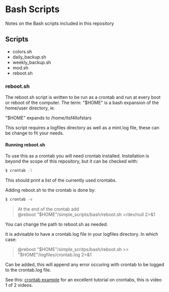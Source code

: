 # Bash Scripts

Notes on the Bash scripts included in this repository

## Scripts

- colors.sh
- daily_backup.sh
- weekly_backup.sh
- mod.sh
- reboot.sh

### reboot.sh

The reboot.sh script is written to be run as a crontab and run at every boot or
reboot of the computer. The term: "$HOME" is a bash expansion of the home/user
directory, ie.

"$HOME" expands to /home/itsf4llofstars

This script requires a logfiles directory as well as a mint.log file, these can be
change to fit your needs.

#### Running reboot.sh

To use this as a crontab you will need crontab installed. Installation is beyond the
scope of this repository, but it can be checked with:

```bash
$ crontab -l
```

This should print a list of the currently used crontabs.

Adding reboot.sh to the crontab is done by:

```bash
$ crontab -e
```

> At the end of the crontab add<br>
> @reboot "$HOME"/simple_scripts/bash/reboot.sh \>/dev/null 2>&1

You can change the path to reboot.sh as needed.

It is advisable to have a crontab.log file in your logfiles directory. In which
case:

> @reboot "$HOME"/simple_scritps/bash/reboot.sh >> "$HOME"/logfiles/crontab.log 2>&1

Can be added, this will append any error occuring with crontab to be logged to the
crontab.log file.

See this: [crontab example](https://www.youtube.com/watch?v=IrynEnD5tdM&list=PLy7Kah3WzqrHPrgkBgwzXyfDDCvthdUfl&index=53&t=153s) for an excellent tutorial on crontabs, this is video 1 of 2 videos.
